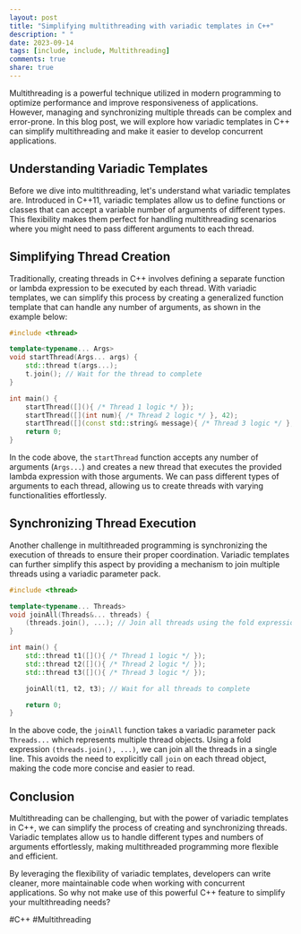 ```yaml
---
layout: post
title: "Simplifying multithreading with variadic templates in C++"
description: " "
date: 2023-09-14
tags: [include, include, Multithreading]
comments: true
share: true
---
```


Multithreading is a powerful technique utilized in modern programming to optimize performance and improve responsiveness of applications. However, managing and synchronizing multiple threads can be complex and error-prone. In this blog post, we will explore how variadic templates in C++ can simplify multithreading and make it easier to develop concurrent applications.

## Understanding Variadic Templates

Before we dive into multithreading, let's understand what variadic templates are. Introduced in C++11, variadic templates allow us to define functions or classes that can accept a variable number of arguments of different types. This flexibility makes them perfect for handling multithreading scenarios where you might need to pass different arguments to each thread.

## Simplifying Thread Creation

Traditionally, creating threads in C++ involves defining a separate function or lambda expression to be executed by each thread. With variadic templates, we can simplify this process by creating a generalized function template that can handle any number of arguments, as shown in the example below:

```cpp
#include <thread>

template<typename... Args>
void startThread(Args... args) {
    std::thread t(args...);
    t.join(); // Wait for the thread to complete
}

int main() {
    startThread([](){ /* Thread 1 logic */ });
    startThread([](int num){ /* Thread 2 logic */ }, 42);
    startThread([](const std::string& message){ /* Thread 3 logic */ }, "Hello");
    return 0;
}
```

In the code above, the `startThread` function accepts any number of arguments (`Args...`) and creates a new thread that executes the provided lambda expression with those arguments. We can pass different types of arguments to each thread, allowing us to create threads with varying functionalities effortlessly.

## Synchronizing Thread Execution

Another challenge in multithreaded programming is synchronizing the execution of threads to ensure their proper coordination. Variadic templates can further simplify this aspect by providing a mechanism to join multiple threads using a variadic parameter pack.

```cpp
#include <thread>

template<typename... Threads>
void joinAll(Threads&... threads) {
    (threads.join(), ...); // Join all threads using the fold expression
}

int main() {
    std::thread t1([](){ /* Thread 1 logic */ });
    std::thread t2([](){ /* Thread 2 logic */ });
    std::thread t3([](){ /* Thread 3 logic */ });

    joinAll(t1, t2, t3); // Wait for all threads to complete

    return 0;
}
```

In the above code, the `joinAll` function takes a variadic parameter pack `Threads...` which represents multiple thread objects. Using a fold expression `(threads.join(), ...)`, we can join all the threads in a single line. This avoids the need to explicitly call `join` on each thread object, making the code more concise and easier to read.

## Conclusion

Multithreading can be challenging, but with the power of variadic templates in C++, we can simplify the process of creating and synchronizing threads. Variadic templates allow us to handle different types and numbers of arguments effortlessly, making multithreaded programming more flexible and efficient.

By leveraging the flexibility of variadic templates, developers can write cleaner, more maintainable code when working with concurrent applications. So why not make use of this powerful C++ feature to simplify your multithreading needs?

#C++ #Multithreading